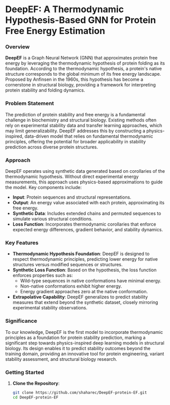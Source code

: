 # DeepEF: A Thermodynamic Hypothesis-Based GNN for Protein Free Energy Estimation

### Overview
**DeepEF** is a Graph Neural Network (GNN) that approximates protein free energy by leveraging the thermodynamic hypothesis of protein folding as its foundation. According to the thermodynamic hypothesis, a protein's native structure corresponds to the global minimum of its free energy landscape. Proposed by Anfinsen in the 1960s, this hypothesis has become a cornerstone in structural biology, providing a framework for interpreting protein stability and folding dynamics.

### Problem Statement
The prediction of protein stability and free energy is a fundamental challenge in biochemistry and structural biology. Existing methods often rely on experimental stability data and transfer learning approaches, which may limit generalizability. DeepEF addresses this by constructing a physics-inspired, data-driven model that relies on fundamental thermodynamic principles, offering the potential for broader applicability in stability prediction across diverse protein structures.

### Approach
DeepEF operates using synthetic data generated based on corollaries of the thermodynamic hypothesis. Without direct experimental energy measurements, this approach uses physics-based approximations to guide the model. Key components include:

- **Input**: Protein sequences and structural representations.
- **Output**: An energy value associated with each protein, approximating its free energy.
- **Synthetic Data**: Includes extended chains and permuted sequences to simulate various structural conditions.
- **Loss Function**: Incorporates thermodynamic corollaries that enforce expected energy differences, gradient behavior, and stability dynamics.

### Key Features
- **Thermodynamic Hypothesis Foundation**: DeepEF is designed to respect thermodynamic principles, predicting lower energy for native structures versus modified sequences or structures.
- **Synthetic Loss Function**: Based on the hypothesis, the loss function enforces properties such as:
  - Wild-type sequences in native conformations have minimal energy.
  - Non-native conformations exhibit higher energy.
  - Energy gradient approaches zero at the native conformation.
- **Extrapolative Capability**: DeepEF generalizes to predict stability measures that extend beyond the synthetic dataset, closely mirroring experimental stability observations.

### Significance
To our knowledge, DeepEF is the first model to incorporate thermodynamic principles as a foundation for protein stability prediction, marking a significant step towards physics-inspired deep learning models in structural biology. Its design enables it to predict stability outcomes beyond the training domain, providing an innovative tool for protein engineering, variant stability assessment, and structural biology research.

### Getting Started

1. **Clone the Repository**:
   ```bash
   git clone https://github.com/shaharec/DeepEF-protein-EF.git
   cd DeepEF-protein-EF
